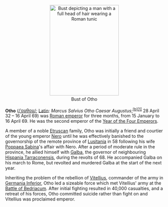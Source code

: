 <div class="photo" colspan="2" style="text-align: center; margin: 25px 0 10px;"><a class="image" href="https://en.wikipedia.org/wiki/File:Otone_-_foto_di_euthman.jpg" title="Bust depicting a man with a full head of hair wearing a Roman tunic"><img alt="Bust depicting a man with a full head of hair wearing a Roman tunic" data-file-height="1398" data-file-width="1065" decoding="async" height="289" src="https://upload.wikimedia.org/wikipedia/commons/thumb/8/81/Otone_-_foto_di_euthman.jpg/220px-Otone_-_foto_di_euthman.jpg" srcset="https://upload.wikimedia.org/wikipedia/commons/thumb/8/81/Otone_-_foto_di_euthman.jpg/330px-Otone_-_foto_di_euthman.jpg 1.5x, //upload.wikimedia.org/wikipedia/commons/thumb/8/81/Otone_-_foto_di_euthman.jpg/440px-Otone_-_foto_di_euthman.jpg 2x" width="220"/></a><div style="line-height:normal;padding-bottom:0.2em;padding-top:0.2em;">Bust of Otho</div></div>

[comment]: # 'breakpoint'
<p><b>Otho</b> (<span class="rt-commentedText nowrap"><span class="IPA nopopups noexcerpt"><a href="https://en.wikipedia.org/wiki/Help:IPA/English" title="Help:IPA/English">/<span style="border-bottom:1px dotted"><span title="/ˈ/: primary stress follows">ˈ</span><span title="/oʊ/: 'o' in 'code'">oʊ</span><span title="/θ/: 'th' in 'thigh'">θ</span><span title="/oʊ/: 'o' in 'code'">oʊ</span></span>/</a></span></span>; <a class="mw-redirect" href="https://en.wikipedia.org/wiki/Latin_language" title="Latin language">Latin</a>: <i lang="la">Marcus Salvius Otho Caesar Augustus</i>;<sup class="reference" id="cite_ref-2"><a href="#cite_note-2">[b]</a></sup><sup class="reference" id="cite_ref-3"><a href="#cite_note-3">[1]</a></sup> 28 April 32 – 16 April 69) was <a href="https://en.wikipedia.org/wiki/Roman_emperor" title="Roman emperor">Roman emperor</a> for three months, from 15 January to 16 April 69. He was the second emperor of the <a href="https://en.wikipedia.org/wiki/Year_of_the_Four_Emperors" title="Year of the Four Emperors">Year of the Four Emperors</a>.
</p><p>A member of a noble <a href="https://en.wikipedia.org/wiki/Etruscan_civilization" title="Etruscan civilization">Etruscan</a> family, Otho was initially a friend and courtier of the young emperor <a href="https://en.wikipedia.org/wiki/Nero" title="Nero">Nero</a> until he was effectively banished to the governorship of the remote province of <a href="https://en.wikipedia.org/wiki/Lusitania" title="Lusitania">Lusitania</a> in 58 following his wife <a href="https://en.wikipedia.org/wiki/Poppaea_Sabina" title="Poppaea Sabina">Poppaea Sabina</a>'s affair with Nero. After a period of moderate rule in the province, he allied himself with <a href="https://en.wikipedia.org/wiki/Galba" title="Galba">Galba</a>, the governor of neighbouring <a href="https://en.wikipedia.org/wiki/Hispania_Tarraconensis" title="Hispania Tarraconensis">Hispania Tarraconensis</a>, during the revolts of 68. He accompanied Galba on his march to Rome, but revolted and murdered Galba at the start of the next year.
</p><p>Inheriting the problem of the rebellion of <a href="https://en.wikipedia.org/wiki/Vitellius" title="Vitellius">Vitellius</a>, commander of the army in <a href="https://en.wikipedia.org/wiki/Germania_Inferior" title="Germania Inferior">Germania Inferior</a>, Otho led a sizeable force which met Vitellius' army at the <a href="https://en.wikipedia.org/wiki/Battle_of_Bedriacum" title="Battle of Bedriacum">Battle of Bedriacum</a>. After initial fighting resulted in 40,000 casualties, and a retreat of his forces, Otho committed suicide rather than fight on and Vitellius was proclaimed emperor.
</p>
